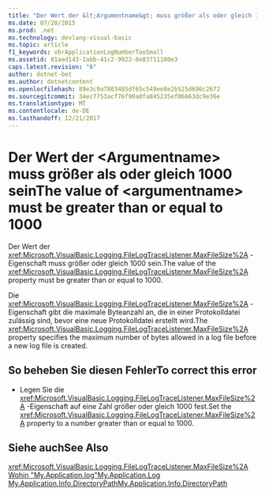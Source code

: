 ```yaml
---
title: "Der Wert der &lt;Argumentname&gt; muss größer als oder gleich 1000 sein"
ms.date: 07/20/2015
ms.prod: .net
ms.technology: devlang-visual-basic
ms.topic: article
f1_keywords: vbrApplicationLogNumberTooSmall
ms.assetid: 81aed143-1abb-41c2-9922-8e83711100e3
caps.latest.revision: "6"
author: dotnet-bot
ms.author: dotnetcontent
ms.openlocfilehash: 89e3c9a7803485df65c549ee8e2b525d690c2672
ms.sourcegitcommit: 34ec7753acf76f90a0fa845235ef06663dc9e36e
ms.translationtype: MT
ms.contentlocale: de-DE
ms.lasthandoff: 12/21/2017
---
```

# <a name="the-value-of-ltargumentnamegt-must-be-greater-than-or-equal-to-1000"></a><span data-ttu-id="80a66-102">Der Wert der &lt;Argumentname&gt; muss größer als oder gleich 1000 sein</span><span class="sxs-lookup"><span data-stu-id="80a66-102">The value of &lt;argumentname&gt; must be greater than or equal to 1000</span></span>
<span data-ttu-id="80a66-103">Der Wert der <xref:Microsoft.VisualBasic.Logging.FileLogTraceListener.MaxFileSize%2A> -Eigenschaft muss größer oder gleich 1000 sein.</span><span class="sxs-lookup"><span data-stu-id="80a66-103">The value of the <xref:Microsoft.VisualBasic.Logging.FileLogTraceListener.MaxFileSize%2A> property must be greater than or equal to 1000.</span></span>  
  
 <span data-ttu-id="80a66-104">Die <xref:Microsoft.VisualBasic.Logging.FileLogTraceListener.MaxFileSize%2A> -Eigenschaft gibt die maximale Byteanzahl an, die in einer Protokolldatei zulässig sind, bevor eine neue Protokolldatei erstellt wird.</span><span class="sxs-lookup"><span data-stu-id="80a66-104">The <xref:Microsoft.VisualBasic.Logging.FileLogTraceListener.MaxFileSize%2A> property specifies the maximum number of bytes allowed in a log file before a new log file is created.</span></span>  
  
## <a name="to-correct-this-error"></a><span data-ttu-id="80a66-105">So beheben Sie diesen Fehler</span><span class="sxs-lookup"><span data-stu-id="80a66-105">To correct this error</span></span>  
  
-   <span data-ttu-id="80a66-106">Legen Sie die <xref:Microsoft.VisualBasic.Logging.FileLogTraceListener.MaxFileSize%2A> -Eigenschaft auf eine Zahl größer oder gleich 1000 fest.</span><span class="sxs-lookup"><span data-stu-id="80a66-106">Set the <xref:Microsoft.VisualBasic.Logging.FileLogTraceListener.MaxFileSize%2A> property to a number greater than or equal to 1000.</span></span>  
  
## <a name="see-also"></a><span data-ttu-id="80a66-107">Siehe auch</span><span class="sxs-lookup"><span data-stu-id="80a66-107">See Also</span></span>  
 <xref:Microsoft.VisualBasic.Logging.FileLogTraceListener.MaxFileSize%2A>  
 [<span data-ttu-id="80a66-108">Wohin "My.Application.log"</span><span class="sxs-lookup"><span data-stu-id="80a66-108">My.Application.Log</span></span>](xref:Microsoft.VisualBasic.ApplicationServices.ApplicationBase.Log)  
 [<span data-ttu-id="80a66-109">My.Application.Info.DirectoryPath</span><span class="sxs-lookup"><span data-stu-id="80a66-109">My.Application.Info.DirectoryPath</span></span>](xref:Microsoft.VisualBasic.ApplicationServices.ApplicationBase.Log)
